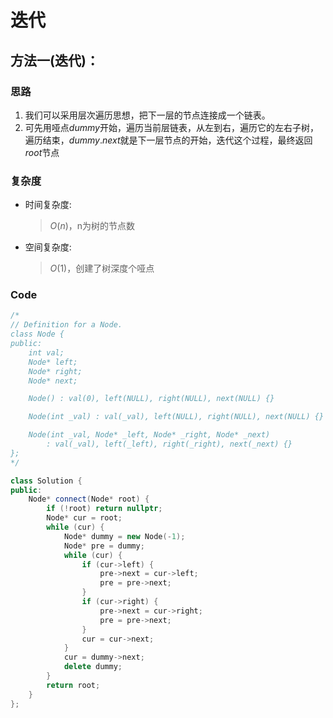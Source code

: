 # 迭代
## 方法一(迭代)：
### 思路
1. 我们可以采用层次遍历思想，把下一层的节点连接成一个链表。
2. 可先用哑点$dummy$开始，遍历当前层链表，从左到右，遍历它的左右子树，遍历结束，$dummy.next$就是下一层节点的开始，迭代这个过程，最终返回$root$节点

### 复杂度
- 时间复杂度:
  > $O(n)$，n为树的节点数
- 空间复杂度:
  > $O(1)$，创建了树深度个哑点

### Code
```C++ []
/*
// Definition for a Node.
class Node {
public:
    int val;
    Node* left;
    Node* right;
    Node* next;

    Node() : val(0), left(NULL), right(NULL), next(NULL) {}

    Node(int _val) : val(_val), left(NULL), right(NULL), next(NULL) {}

    Node(int _val, Node* _left, Node* _right, Node* _next)
        : val(_val), left(_left), right(_right), next(_next) {}
};
*/

class Solution {
public:
    Node* connect(Node* root) {
        if (!root) return nullptr;
        Node* cur = root;
        while (cur) {
            Node* dummy = new Node(-1);
            Node* pre = dummy;
            while (cur) {
                if (cur->left) {
                    pre->next = cur->left;
                    pre = pre->next;
                }
                if (cur->right) {
                    pre->next = cur->right;
                    pre = pre->next;
                }
                cur = cur->next;
            }
            cur = dummy->next;
            delete dummy;
        }
        return root;
    }
};
```